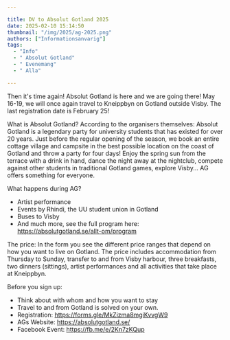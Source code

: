 ```yaml
---

title: DV to Absolut Gotland 2025
date: 2025-02-10 15:14:50
thumbnail: "/img/2025/ag-2025.png"
authors: ["Informationsanvarig"]
tags: 
  - "Info"
  - " Absolut Gotland"
  - " Evenemang"
  - " Alla"

---
```

Then it's time again! Absolut Gotland is here and we are going there! May 16-19, we will once again travel to Kneippbyn on Gotland outside Visby.
The last registration date is February 25!

What is Absolut Gotland?
According to the organisers themselves: Absolut Gotland is a legendary party for university students that has existed for over 20 years. Just before the regular opening of the season, we book an entire cottage village and campsite in the best possible location on the coast of Gotland and throw a party for four days! Enjoy the spring sun from the terrace with a drink in hand, dance the night away at the nightclub, compete against other students in traditional Gotland games, explore Visby... AG offers something for everyone.

What happens during AG?
- Artist performance
- Events by Rhindi, the UU student union in Gotland
- Buses to Visby
- And much more, see the full program here: https://absolutgotland.se/allt-om/program

The price:
In the form you see the different price ranges that depend on how you want to live on Gotland. The price includes accommodation from Thursday to Sunday, transfer to and from Visby harbour, three breakfasts, two dinners (sittings), artist performances and all activities that take place at Kneippbyn.

Before you sign up:
- Think about with whom and how you want to stay
- Travel to and from Gotland is solved on your own.
- Registration: https://forms.gle/MkZizma8mgiKvvgW9
- AGs Website: https://absolutgotland.se/
- Facebook Event: https://fb.me/e/2Kn7zKQup